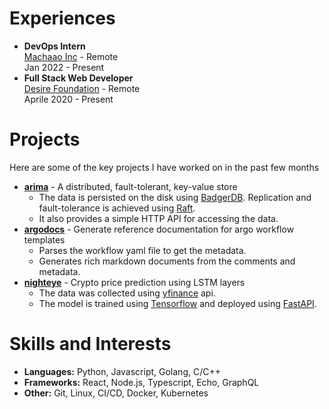 # Experiences

* **DevOps Intern** \
    <a href="https://machaao.com" target="_blank">Machaao Inc</a> - Remote \
    Jan 2022 - Present
* **Full Stack Web Developer** \
    <a href="https://desirefoundation.org" target="_blank">Desire Foundation</a> - Remote \
    Aprile 2020 - Present

# Projects

Here are some of the key projects I have worked on in the past few months

* <a href="https://github.com/rohankmr414/arima" target="_blank"><b>arima</b></a> - A distributed, fault-tolerant, key-value store
    * The data is persisted on the disk using <a href="https://github.com/dgraph-io/badger" target="_blank">BadgerDB</a>. Replication and fault-tolerance is achieved using <a href="https://raft.github.io" target="_blank">Raft</a>.
    * It also provides a simple HTTP API for accessing the data.
* <a href="https://github.com/rohankmr414/argodocs" target="_blank"><b>argodocs</b></a> - Generate reference documentation for argo workflow templates
    * Parses the workflow yaml file to get the metadata.
    * Generates rich markdown documents from the comments and metadata.
* <a href="https://github.com/rohankmr414/nighteye" target="_blank"><b>nighteye</b></a> - Crypto price prediction using LSTM layers
    * The data was collected using <a href="https://pypi.org/project/yfinance/" target="_blank">yfinance</a> api.
    * The model is trained using <a href="https://www.tensorflow.org/" target="_blank">Tensorflow</a> and deployed using <a href="https://fastapi.tiangolo.com/" target="_blank">FastAPI</a>.

# Skills and Interests

* **Languages:** Python, Javascript, Golang, C/C++
* **Frameworks:** React, Node.js, Typescript, Echo, GraphQL
* **Other:** Git, Linux, CI/CD, Docker, Kubernetes    
